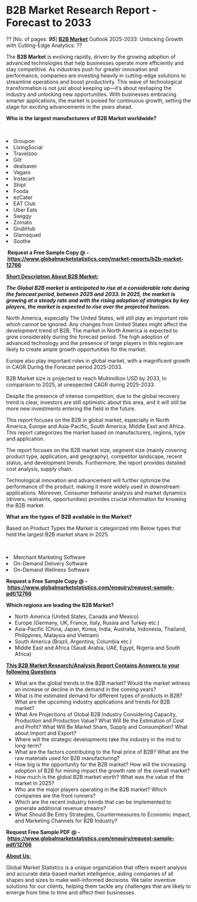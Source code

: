 <H1>B2B Market Research Report - Forecast to 2033</H1><p>?? [No. of pages:&nbsp;<strong><em>95</em></strong>]&nbsp;<strong><a href="https://www.globalmarketstatistics.com/market-reports/b2b-market-12766">B2B&nbsp;Market</a></strong>&nbsp;Outlook 2025-2033: Unlocking Growth with Cutting-Edge Analytics: ??</p><p>The <strong>B2B Market</strong> is evolving rapidly, driven by the growing adoption of advanced technologies that help businesses operate more efficiently and stay competitive. As industries push for greater innovation and performance, companies are investing heavily in cutting-edge solutions to streamline operations and boost productivity. This wave of technological transformation is not just about keeping up&mdash;it&rsquo;s about reshaping the industry and unlocking new opportunities. With businesses embracing smarter applications, the market is poised for continuous growth, setting the stage for exciting advancements in the years ahead.</p><p><strong>Who is the largest manufacturers of B2B Market worldwide?</strong></p><p>&nbsp;<li>Groupon<li> LivingSocial<li> Travelzoo<li> Gilt<li> dealsaver<li> Vagaro<li> Instacart<li> Shipt<li> Fooda<li> ezCater<li> EAT Club<li> Uber Eats<li> Swiggy<li> Zomato<li> GrubHub<li> Glamsquad<li> Soothe</p><p>&nbsp;<strong>Request a Free Sample Copy @ -&nbsp;<a href="https://www.globalmarketstatistics.com/market-reports/b2b-market-12766">https://www.globalmarketstatistics.com/market-reports/b2b-market-12766</a></strong></p><p><strong><u>Short Description About B2B Market:</u></strong></p><p><strong><em>The Global B2B market is anticipated to rise at a considerable rate during the forecast period, between 2025 and 2033. In 2025, the market is growing at a steady rate and with the rising adoption of strategies by key players, the market is expected to rise over the projected horizon.</em></strong></p><p>North America, especially The United States, will still play an important role which cannot be ignored. Any changes from United States might affect the development trend of B2B. The market in North America is expected to grow considerably during the forecast period. The high adoption of advanced technology and the presence of large players in this region are likely to create ample growth opportunities for the market.</p><p>Europe also play important roles in global market, with a magnificent growth in CAGR During the Forecast period 2025-2033.</p><p>B2B Market size is projected to reach Multimillion USD by 2033, In comparison to 2025, at unexpected CAGR during 2025-2033.</p><p>Despite the presence of intense competition, due to the global recovery trend is clear, investors are still optimistic about this area, and it will still be more new investments entering the field in the future.</p><p>This report focuses on the B2B in global market, especially in North America, Europe and Asia-Pacific, South America, Middle East and Africa. This report categorizes the market based on manufacturers, regions, type and application.</p><p>The report focuses on the B2B market size, segment size (mainly covering product type, application, and geography), competitor landscape, recent status, and development trends. Furthermore, the report provides detailed cost analysis, supply chain.</p><p>Technological innovation and advancement will further optimize the performance of the product, making it more widely used in downstream applications. Moreover, Consumer behavior analysis and market dynamics (drivers, restraints, opportunities) provides crucial information for knowing the B2B market.</p><p><strong>What are the types of B2B available in the Market?</strong></p><p>Based on Product Types the Market is categorized into Below types that held the largest B2B market share in 2025.</p><p>&nbsp;<li>Merchant Marketing Software<li> On-Demand Delivery Software<li> On-Demand Wellness Software&nbsp;</p><p><strong>Request a Free Sample Copy @ -&nbsp;<a href="https://www.globalmarketstatistics.com/enquiry/request-sample-pdf/12766">https://www.globalmarketstatistics.com/enquiry/request-sample-pdf/12766</a></strong></p><p><strong>Which regions are leading the B2B Market?</strong></p><ul><li>North America (United States, Canada and Mexico)</li><li>Europe (Germany, UK, France, Italy, Russia and Turkey etc.)</li><li>Asia-Pacific (China, Japan, Korea, India, Australia, Indonesia, Thailand, Philippines, Malaysia and Vietnam)</li><li>South America (Brazil, Argentina, Columbia etc.)</li><li>Middle East and Africa (Saudi Arabia, UAE, Egypt, Nigeria and South Africa)</li></ul><p><strong><u>This B2B Market Research/Analysis Report Contains Answers to your following Questions</u></strong></p><ul><li>What are the global trends in the B2B market? Would the market witness an increase or decline in the demand in the coming years?</li><li>What is the estimated demand for different types of products in B2B? What are the upcoming industry applications and trends for B2B market?</li><li>What Are Projections of Global B2B Industry Considering Capacity, Production and Production Value? What Will Be the Estimation of Cost and Profit? What Will Be Market Share, Supply and Consumption? What about Import and Export?</li><li>Where will the strategic developments take the industry in the mid to long-term?</li><li>What are the factors contributing to the final price of B2B? What are the raw materials used for B2B manufacturing?</li><li>How big is the opportunity for the B2B market? How will the increasing adoption of B2B for mining impact the growth rate of the overall market?</li><li>How much is the global B2B market worth? What was the value of the market In 2025?</li><li>Who are the major players operating in the B2B market? Which companies are the front runners?</li><li>Which are the recent industry trends that can be implemented to generate additional revenue streams?</li><li>What Should Be Entry Strategies, Countermeasures to Economic Impact, and Marketing Channels for B2B Industry?</li></ul><p><strong>Request Free Sample PDF @ -&nbsp;<a href="https://www.globalmarketstatistics.com/enquiry/request-sample-pdf/12766">https://www.globalmarketstatistics.com/enquiry/request-sample-pdf/12766</a></strong></p><p><strong><u>About Us:</u></strong></p><p>Global Market Statistics&nbsp;is a unique organization that offers expert analysis and accurate data-based market intelligence, aiding companies of all shapes and sizes to make well-informed decisions. We tailor inventive solutions for our clients, helping them tackle any challenges that are likely to emerge from time to time and affect their businesses.</p>
